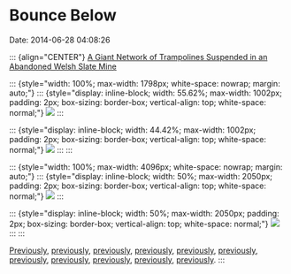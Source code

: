 Bounce Below
============

Date: 2014-06-28 04:08:26

::: {align="CENTER"}
[A Giant Network of Trampolines Suspended in an Abandoned Welsh Slate
Mine](http://www.thisiscolossal.com/2014/06/bounce-below-trampolines-wales/)

::: {style="width: 100%; max-width: 1798px; white-space: nowrap; margin: auto;"}
::: {style="display: inline-block; width: 55.62%; max-width: 1002px; padding: 2px; box-sizing: border-box; vertical-align: top; white-space: normal;"}
[![](http://www.jwz.org/images/vert-2.jpg)](http://www.thisiscolossal.com/2014/06/bounce-below-trampolines-wales/)
:::

::: {style="display: inline-block; width: 44.42%; max-width: 1002px; padding: 2px; box-sizing: border-box; vertical-align: top; white-space: normal;"}
[![](http://www.jwz.org/images/vert1.jpg)](http://www.thisiscolossal.com/2014/06/bounce-below-trampolines-wales/)
:::
:::

::: {style="width: 100%; max-width: 4096px; white-space: nowrap; margin: auto;"}
::: {style="display: inline-block; width: 50%; max-width: 2050px; padding: 2px; box-sizing: border-box; vertical-align: top; white-space: normal;"}
[![](http://www.jwz.org/images/bounce-2.jpg)](http://www.thisiscolossal.com/2014/06/bounce-below-trampolines-wales/)
:::

::: {style="display: inline-block; width: 50%; max-width: 2050px; padding: 2px; box-sizing: border-box; vertical-align: top; white-space: normal;"}
[![](http://www.jwz.org/images/bounce-3.jpg)](http://www.thisiscolossal.com/2014/06/bounce-below-trampolines-wales/)
:::
:::

[Previously](http://www.jwz.org/blog/2014/02/flesh-rending-monofilament-bouncy-house/),
[previously](http://www.jwz.org/blog/2011/08/epic-ball-pit-action/),
[previously](http://www.jwz.org/blog/2004/09/after-party-at-the-skull-shaped-volcano-headquarters/),
[previously](http://www.jwz.org/blog/2014/06/some-day-i-will-reactivate-my-killdozer-army/),
[previously](http://www.jwz.org/blog/2010/03/i-want-a-zip-line/),
[previously](http://www.jwz.org/blog/2007/04/the-alameda-weehawken-burrito-tunnel/),
[previously](http://www.jwz.org/blog/2003/09/bouncing-bear/),
[previously](http://www.jwz.org/blog/2013/11/electricity-poop-and-that-bastard-edison/),
[previously](http://www.jwz.org/blog/2013/03/whats-underneath-those-brick-circles/),
[previously](http://www.jwz.org/blog/2010/07/to-the-supercave/),
[previously](http://www.jwz.org/blog/2006/07/more-morlock-technology/).
:::
